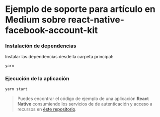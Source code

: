 # Ejemplo de soporte para artículo en Medium sobre react-native-facebook-account-kit

### Instalación de dependencias

Instalar las dependencias desde la carpeta principal:

```sh
yarn
```

### Ejecución de la aplicación

```sh
yarn start
```
> Puedes encontrar el código de ejemplo de una aplicación **React Native** consumiendo los servicios de de autenticación y acceso a recursos en [éste repositorio](https://github.com/underscopeio/ejemplo-account-kit).


